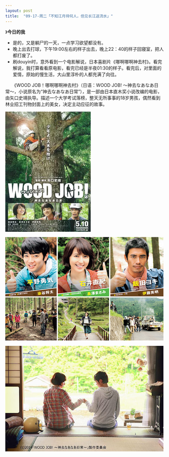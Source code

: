 ```yaml
---
layout: post
title:  "09-17-周二「不知江月待何人，但见长江送流水」"
---
```






》**今日的我**

- 是的，又是躺尸的一天，一点学习欲望都没有。
- 晚上出去打球，下午19:00左右的样子出去，晚上22：40的样子回寝室，把人都打废了。
- 刷douyin时，意外看到一个电影解说，日本喜剧片《哪啊哪啊神去村》。看完解说，我打算看看原电影，看完已经是半夜01:30的样子。看完后，对里面的爱情，原始的慢生活，大山里淳朴的人都充满了向往。





　　《WOOD JOB！哪啊哪啊神去村》（日语：WOOD JOB! 〜神去なあなあ日常〜，小说原名为“神去なあなあ日常”），是一部由日本直木奖小说改编的电影，由矢口史靖执导。描述一个大学考试落榜，整天无所事事的18岁男孩，偶然看到林业招工刊物封面上的美女，决定主动应征的故事。

![哪啊哪啊神去村](https://raw.githubusercontent.com/i1oveyou/2024-year/master/_posts/09.September/img/p2212173720.webp)

![wjcast.jpg](https://raw.githubusercontent.com/i1oveyou/2024-year/master/_posts/09.September/img/wjcast.jpg)

![140801_w50x.jpg](https://raw.githubusercontent.com/i1oveyou/2024-year/master/_posts/09.September/img/140801_w50x.jpg)

